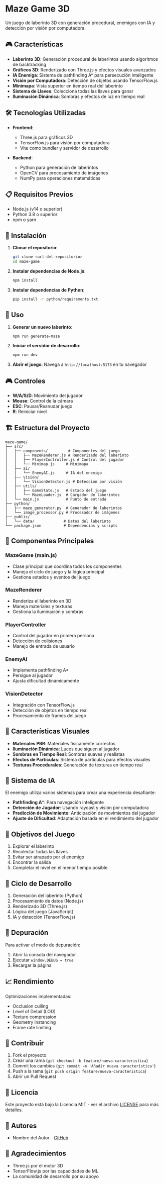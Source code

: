 # Maze Game 3D

Un juego de laberinto 3D con generación procedural, enemigos con IA y detección por visión por computadora.

## 🎮 Características

- **Laberinto 3D**: Generación procedural de laberintos usando algoritmos de backtracking
- **Gráficos 3D**: Renderizado con Three.js y efectos visuales avanzados
- **IA Enemiga**: Sistema de pathfinding A* para persecución inteligente
- **Visión por Computadora**: Detección de objetos usando TensorFlow.js
- **Minimapa**: Vista superior en tiempo real del laberinto
- **Sistema de Llaves**: Colecciona todas las llaves para ganar
- **Iluminación Dinámica**: Sombras y efectos de luz en tiempo real

## 🛠️ Tecnologías Utilizadas

- **Frontend**:
  - Three.js para gráficos 3D
  - TensorFlow.js para visión por computadora
  - Vite como bundler y servidor de desarrollo

- **Backend**:
  - Python para generación de laberintos
  - OpenCV para procesamiento de imágenes
  - NumPy para operaciones matemáticas

## 📋 Requisitos Previos

- Node.js (v14 o superior)
- Python 3.8 o superior
- npm o yarn

## 🚀 Instalación

1. **Clonar el repositorio**:
   ```bash
   git clone <url-del-repositorio>
   cd maze-game
   ```

2. **Instalar dependencias de Node.js**:
   ```bash
   npm install
   ```

3. **Instalar dependencias de Python**:
   ```bash
   pip install -r python/requirements.txt
   ```

## 🎯 Uso

1. **Generar un nuevo laberinto**:
   ```bash
   npm run generate-maze
   ```

2. **Iniciar el servidor de desarrollo**:
   ```bash
   npm run dev
   ```

3. **Abrir el juego**:
   Navega a `http://localhost:5173` en tu navegador

## 🎮 Controles

- **W/A/S/D**: Movimiento del jugador
- **Mouse**: Control de la cámara
- **ESC**: Pausar/Reanudar juego
- **R**: Reiniciar nivel

## 🏗️ Estructura del Proyecto

```
maze-game/
├── src/
│   ├── components/         # Componentes del juego
│   │   ├── MazeRenderer.js # Renderizado del laberinto
│   │   ├── PlayerController.js # Control del jugador
│   │   └── Minimap.js     # Minimapa
│   ├── ai/
│   │   └── EnemyAI.js     # IA del enemigo
│   ├── vision/
│   │   └── VisionDetector.js # Detección por visión
│   ├── utils/
│   │   ├── GameState.js   # Estado del juego
│   │   └── MazeLoader.js  # Cargador de laberintos
│   └── main.js            # Punto de entrada
├── python/
│   ├── maze_generator.py  # Generador de laberintos
│   └── image_processor.py # Procesador de imágenes
├── public/
│   └── data/             # Datos del laberinto
└── package.json          # Dependencias y scripts
```

## 🔧 Componentes Principales

### MazeGame (main.js)
- Clase principal que coordina todos los componentes
- Maneja el ciclo de juego y la lógica principal
- Gestiona estados y eventos del juego

### MazeRenderer
- Renderiza el laberinto en 3D
- Maneja materiales y texturas
- Gestiona la iluminación y sombras

### PlayerController
- Control del jugador en primera persona
- Detección de colisiones
- Manejo de entrada de usuario

### EnemyAI
- Implementa pathfinding A*
- Persigue al jugador
- Ajusta dificultad dinámicamente

### VisionDetector
- Integración con TensorFlow.js
- Detección de objetos en tiempo real
- Procesamiento de frames del juego

## 🎨 Características Visuales

- **Materiales PBR**: Materiales físicamente correctos
- **Iluminación Dinámica**: Luces que siguen al jugador
- **Sombras en Tiempo Real**: Sombras suaves y realistas
- **Efectos de Partículas**: Sistema de partículas para efectos visuales
- **Texturas Procedurales**: Generación de texturas en tiempo real

## 🤖 Sistema de IA

El enemigo utiliza varios sistemas para crear una experiencia desafiante:
- **Pathfinding A***: Para navegación inteligente
- **Detección de Jugador**: Usando raycast y visión por computadora
- **Predicción de Movimiento**: Anticipación de movimientos del jugador
- **Ajuste de Dificultad**: Adaptación basada en el rendimiento del jugador

## 🎯 Objetivos del Juego

1. Explorar el laberinto
2. Recolectar todas las llaves
3. Evitar ser atrapado por el enemigo
4. Encontrar la salida
5. Completar el nivel en el menor tiempo posible

## 🔄 Ciclo de Desarrollo

1. Generación del laberinto (Python)
2. Procesamiento de datos (Node.js)
3. Renderizado 3D (Three.js)
4. Lógica del juego (JavaScript)
5. IA y detección (TensorFlow.js)

## 🐛 Depuración

Para activar el modo de depuración:
1. Abrir la consola del navegador
2. Ejecutar `window.DEBUG = true`
3. Recargar la página

## 📈 Rendimiento

Optimizaciones implementadas:
- Occlusion culling
- Level of Detail (LOD)
- Texture compression
- Geometry instancing
- Frame rate limiting

## 🤝 Contribuir

1. Fork el proyecto
2. Crear una rama (`git checkout -b feature/nueva-caracteristica`)
3. Commit los cambios (`git commit -m 'Añadir nueva característica'`)
4. Push a la rama (`git push origin feature/nueva-caracteristica`)
5. Abrir un Pull Request

## 📝 Licencia

Este proyecto está bajo la Licencia MIT - ver el archivo [LICENSE](LICENSE) para más detalles.

## 👥 Autores

- Nombre del Autor - [GitHub](link-github)

## 🙏 Agradecimientos

- Three.js por el motor 3D
- TensorFlow.js por las capacidades de ML
- La comunidad de desarrollo por su apoyo
